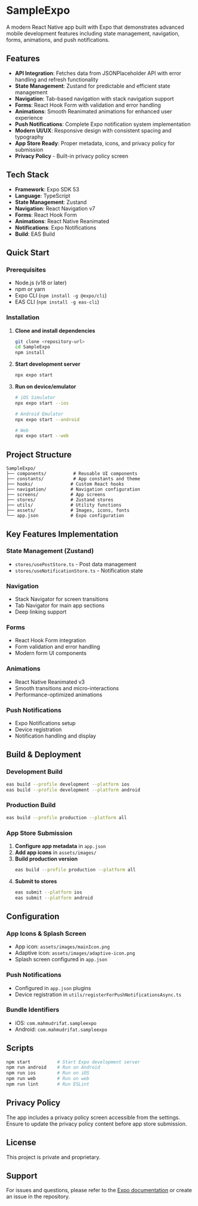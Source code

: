 # SampleExpo

A modern React Native app built with Expo that demonstrates advanced mobile development features including state management, navigation, forms, animations, and push notifications.

## Features

- **API Integration**: Fetches data from JSONPlaceholder API with error handling and refresh functionality
- **State Management**: Zustand for predictable and efficient state management
- **Navigation**: Tab-based navigation with stack navigation support
- **Forms**: React Hook Form with validation and error handling
- **Animations**: Smooth Reanimated animations for enhanced user experience
- **Push Notifications**: Complete Expo notification system implementation
- **Modern UI/UX**: Responsive design with consistent spacing and typography
- **App Store Ready**: Proper metadata, icons, and privacy policy for submission
- **Privacy Policy** - Built-in privacy policy screen

## Tech Stack

- **Framework**: Expo SDK 53
- **Language**: TypeScript
- **State Management**: Zustand
- **Navigation**: React Navigation v7
- **Forms**: React Hook Form
- **Animations**: React Native Reanimated
- **Notifications**: Expo Notifications
- **Build**: EAS Build

## Quick Start

### Prerequisites

- Node.js (v18 or later)
- npm or yarn
- Expo CLI (`npm install -g @expo/cli`)
- EAS CLI (`npm install -g eas-cli`)

### Installation

1. **Clone and install dependencies**
   ```bash
   git clone <repository-url>
   cd SampleExpo
   npm install
   ```

2. **Start development server**
   ```bash
   npx expo start
   ```

3. **Run on device/emulator**
   ```bash
   # iOS Simulator
   npx expo start --ios
   
   # Android Emulator
   npx expo start --android
   
   # Web
   npx expo start --web
   ```

## Project Structure

```
SampleExpo/
├── components/          # Reusable UI components
├── constants/           # App constants and theme
├── hooks/              # Custom React hooks
├── navigation/         # Navigation configuration
├── screens/            # App screens
├── stores/             # Zustand stores
├── utils/              # Utility functions
├── assets/             # Images, icons, fonts
└── app.json            # Expo configuration
```

## Key Features Implementation

### State Management (Zustand)
- `stores/usePostStore.ts` - Post data management
- `stores/useNotificationStore.ts` - Notification state

### Navigation
- Stack Navigator for screen transitions
- Tab Navigator for main app sections
- Deep linking support

### Forms
- React Hook Form integration
- Form validation and error handling
- Modern form UI components

### Animations
- React Native Reanimated v3
- Smooth transitions and micro-interactions
- Performance-optimized animations

### Push Notifications
- Expo Notifications setup
- Device registration
- Notification handling and display

## Build & Deployment

### Development Build
```bash
eas build --profile development --platform ios
eas build --profile development --platform android
```

### Production Build
```bash
eas build --profile production --platform all
```

### App Store Submission

1. **Configure app metadata** in `app.json`
2. **Add app icons** in `assets/images/`
3. **Build production version**
   ```bash
   eas build --profile production --platform all
   ```
4. **Submit to stores**
   ```bash
   eas submit --platform ios
   eas submit --platform android
   ```

## Configuration

### App Icons & Splash Screen
- App icon: `assets/images/mainIcon.png`
- Adaptive icon: `assets/images/adaptive-icon.png`
- Splash screen configured in `app.json`

### Push Notifications
- Configured in `app.json` plugins
- Device registration in `utils/registerForPushNotificationsAsync.ts`

### Bundle Identifiers
- iOS: `com.mahmudrifat.sampleexpo`
- Android: `com.mahmudrifat.sampleexpo`

## Scripts

```bash
npm start          # Start Expo development server
npm run android    # Run on Android
npm run ios        # Run on iOS
npm run web        # Run on web
npm run lint       # Run ESLint
```

## Privacy Policy

The app includes a privacy policy screen accessible from the settings. Ensure to update the privacy policy content before app store submission.

## License

This project is private and proprietary.

## Support

For issues and questions, please refer to the [Expo documentation](https://docs.expo.dev/) or create an issue in the repository.
